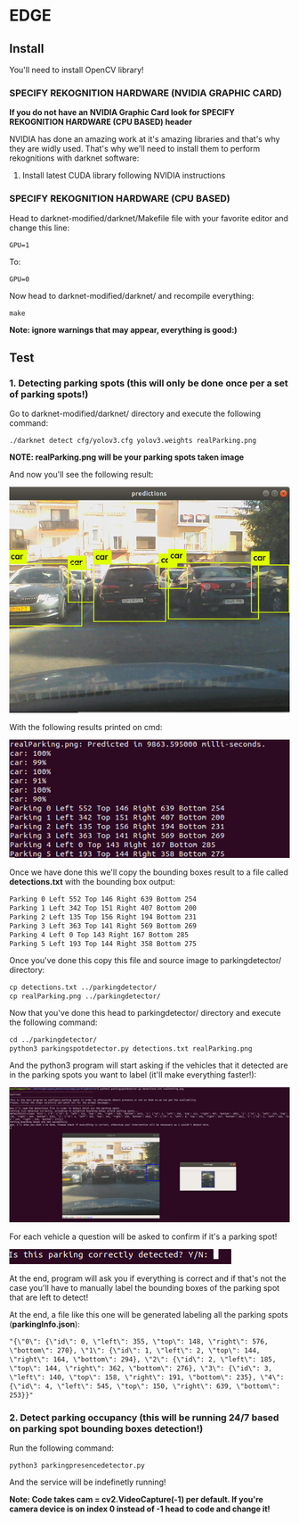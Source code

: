 # EDGE

## Install

You'll need to install OpenCV library!

### SPECIFY REKOGNITION HARDWARE (NVIDIA GRAPHIC CARD)

__If you do not have an NVIDIA Graphic Card look for SPECIFY REKOGNITION HARDWARE (CPU BASED) header__

NVIDIA has done an amazing work at it's amazing libraries and that's why they are widly used. That's why we'll need to install them to perform rekognitions with darknet software:

1. Install latest CUDA library following NVIDIA instructions

### SPECIFY REKOGNITION HARDWARE (CPU BASED)

Head to darknet-modified/darknet/Makefile file with your favorite editor and change this line:

```
GPU=1
```

To:

```
GPU=0
```

Now head to darknet-modified/darknet/ and recompile everything:

```
make
```
__Note: ignore warnings that may appear, everything is good:)__

## Test

### 1. Detecting parking spots (this will only be done once per a set of parking spots!)

Go to darknet-modified/darknet/ directory and execute the following command:

```
./darknet detect cfg/yolov3.cfg yolov3.weights realParking.png
```
__NOTE: realParking.png will be your parking spots taken image__

And now you'll see the following result:

 ![Allt text](edge_readme_media/edgerekognition.png)

With the following results printed on cmd:

 ![Allt text](edge_readme_media/edgeboundingboxes.png)

Once we have done this we'll copy the bounding boxes result to a file called __detections.txt__ with the bounding box output:

```
Parking 0 Left 552 Top 146 Right 639 Bottom 254
Parking 1 Left 342 Top 151 Right 407 Bottom 200
Parking 2 Left 135 Top 156 Right 194 Bottom 231
Parking 3 Left 363 Top 141 Right 569 Bottom 269
Parking 4 Left 0 Top 143 Right 167 Bottom 285
Parking 5 Left 193 Top 144 Right 358 Bottom 275
```

Once you've done this copy this file and source image to parkingdetector/ directory:

```
cp detections.txt ../parkingdetector/
cp realParking.png ../parkingdetector/
```

Now that you've done this head to parkingdetector/ directory and execute the following command:

```
cd ../parkingdetector/
python3 parkingspotdetector.py detections.txt realParking.png
```

And the python3 program will start asking if the vehicles that it detected are in the parking spots you want to label (it'll make everything faster!):

 ![Allt text](edge_readme_media/spotdetection.png)

For each vehicle a question will be asked to confirm if it's a parking spot!

 ![Allt text](edge_readme_media/spotbyspot.png)

At the end, program will ask you if everything is correct and if that's not the case you'll have to manually label the bounding boxes of the parking spot that are left to detect!

At the end, a file like this one will be generated labeling all the parking spots (__parkingInfo.json__):

```
"{\"0\": {\"id\": 0, \"left\": 355, \"top\": 148, \"right\": 576, \"bottom\": 270}, \"1\": {\"id\": 1, \"left\": 2, \"top\": 144, \"right\": 164, \"bottom\": 294}, \"2\": {\"id\": 2, \"left\": 185, \"top\": 144, \"right\": 362, \"bottom\": 276}, \"3\": {\"id\": 3, \"left\": 140, \"top\": 158, \"right\": 191, \"bottom\": 235}, \"4\": {\"id\": 4, \"left\": 545, \"top\": 150, \"right\": 639, \"bottom\": 253}}"
```

### 2. Detect parking occupancy (this will be running 24/7 based on parking spot bounding boxes detection!)

Run the following command:

```
python3 parkingpresencedetector.py
```

And the service will be indefinetly running!

__Note: Code takes cam = cv2.VideoCapture(-1) per default. If you're camera device is on index 0 instead of -1 head to code and change it!__
